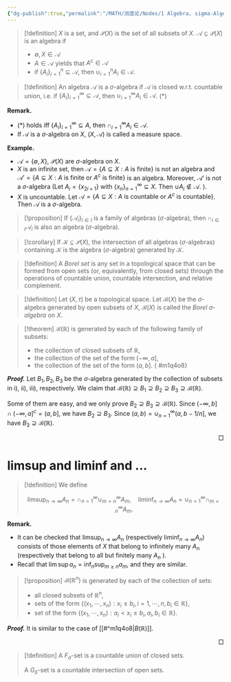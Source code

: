 ```yaml
---
{"dg-publish":true,"permalink":"/MATH/测度论/Nodes/1 Algebra, sigma-Algebra, Measurable Spaces, limsup/","dgPassFrontmatter":true}
---
```



> [!definition]
> $X$ is a set, and $\mathcal P(X)$ is the set of all subsets of $X$. $\mathscr A\subseteq \mathcal P(X)$ is an algebra if 
> - $\emptyset,X\in\mathscr A$
> - $A\in\mathscr A$ yields that $A^c\in\mathscr A$
> - if $\{A_i\}_{i=1}^n\subseteq \mathscr A$, then $\cup_{i=1}^n A_i\in \mathscr A$.

> [!definition]
> An algebra $\mathscr A$ is a $\sigma$-algebra if $\mathscr A$ is closed w.r.t. countable union, i.e. if $\{A_i\}_{i=1}^\infty\subseteq\mathscr A$, then $\cup_{i=1}^\infty A_i\in\mathscr A$. $(*)$

**Remark.**
- $(*)$ holds iff $\{A_i\}_{i=1}^\infty\subseteq A$, then $\cap_{i=1}^\infty A_i\in\mathscr A$. 
- If $\mathscr A$ is a $\sigma$-algebra on $X$, $(X,\mathscr A)$ is called a measure space.

**Example.**
- $\mathscr A=\{\emptyset, X\}$, $\mathcal P(X)$ are $\sigma$-algebra on $X$.
- $X$ is an infinite set, then $\mathscr A=\{A\subseteq X:A\mbox{ is finite}\}$ is not an algebra and $\mathscr A'=\{A\subseteq X:A\mbox{ is finite or } A^c \mbox{ is finite}\}$ is an algebra. Moreover, $\mathscr A'$ is not a $\sigma$-algebra (Let $A_i=\{x_{2i+1}\}$ with $\{x_n\}_{n=1}^\infty\subseteq X$. Then $\cup A_i\notin \mathscr A$. ).
- $X$ is uncountable. Let $\mathscr A=\{A\subseteq X:A\mbox{ is countable or } A^c \mbox{ is countable}\}$. Then $\mathscr A$ is a $\sigma$-algebra.

> [!proposition]
> If $\{\mathscr{A}_i\}_{i\in I}$ is a family of algebras ($\sigma$-algebra), then $\cap_{i\in I}\mathscr{A}_i$ is also an algebra ($\sigma$-algebra).

> [!corollary]
> If $\mathcal K\subseteq\mathcal{P}(X)$, the intersection of all algebras ($\sigma$-algebras) containing $\mathcal K$ is the algebra ($\sigma$-algebra) generated by $\mathcal K$.

> [!definition]
>  A *Borel set* is any set in a topological space that can be formed from open sets (or, equivalently, from closed sets) through the operations of countable union, countable intersection, and relative complement.

> [!definition]
> Let $(X,\tau)$ be a topological space. Let $\mathcal{B}(X)$ be the $\sigma$-algebra generated by open subsets of $X$, $\mathcal{B}(X)$ is called the *Borel $\sigma$-algebra* on $X$.

> [!theorem]
> $\mathcal{B}(\mathbb{R})$ is generated by each of the following family of subsets:
> - the collection of closed subsets of $\mathbb{R}$,
> - the collection of the set of the form $(-\infty,a]$,
> - the collection of the set of the form $(a,b]$.
{ #m1q4o8}


**_Proof._**
Let $B_1,B_2,B_3$ be the $\sigma$-algebra generated by the collection of subsets in i), ii), iii), respectively. We claim that $\mathcal{B}(\mathbb{R})\supseteq B_1\supseteq B_2\supseteq B_3\supseteq \mathcal{B}(\mathbb{R})$.

Some of them are easy, and we only prove $B_2\supseteq B_3\supseteq \mathcal{B}(\mathbb{R})$. Since $(-\infty,b]\cap(-\infty,a]^c=(a,b]$, we have $B_2\supseteq B_3$. Since $(a,b)=\cup_{n=1}^\infty(a,b-1/n]$, we have $B_3\supseteq \mathcal{B}(\mathbb{R})$.
<p align="right">□</p>

# limsup and liminf and ...

> [!definition]
> We define
> 
> $$
> \limsup _{n \rightarrow \infty} A_n=\cap_{n=1}^{\infty} \cup_{m=n}^{\infty} A_m, \quad \liminf _{n \rightarrow \infty} A_n=\cup_{n=1}^{\infty} \cap_{m=n}^{\infty} A_m.
> $$
> 

**Remark.** 
- It can be checked that $\limsup _{n \rightarrow \infty} A_n$ (respectively $\left.\liminf _{n \rightarrow \infty} A_n\right)$ consists of those elements of $X$ that belong to infinitely many $A_n$ (respectively that belong to all but finitely many $A_n$ ).
- Recall that $\lim\sup a_n=\inf_n\sup_{m\geqslant n} a_m$, and they are similar.

> [!proposition]
> $\mathcal{B}(\mathbb{R}^n)$ is generated by each of the collection of sets:
> - all closed subsets of $\mathbb{R}^n$,
> - sets of the form $\{(x_1,\cdots,x_n):x_i\leqslant b_i, i=1,\cdots,n,b_i\in \mathbb{R}\}$,
> - set of the form $\{(x_1,\cdots,x_n):a_i<x_i\leqslant b_i,a_i,b_i\in \mathbb{R}\}$.

**_Proof._**
It is similar to the case of [[#^m1q4o8|$B(\mathbb{R})$]]. 
<p align="right">□</p>

> [!definition]
> A $F_\sigma$-set is a countable union of closed sets. 
> 
> A $G_\delta$-set is a countable intersection of open sets.
